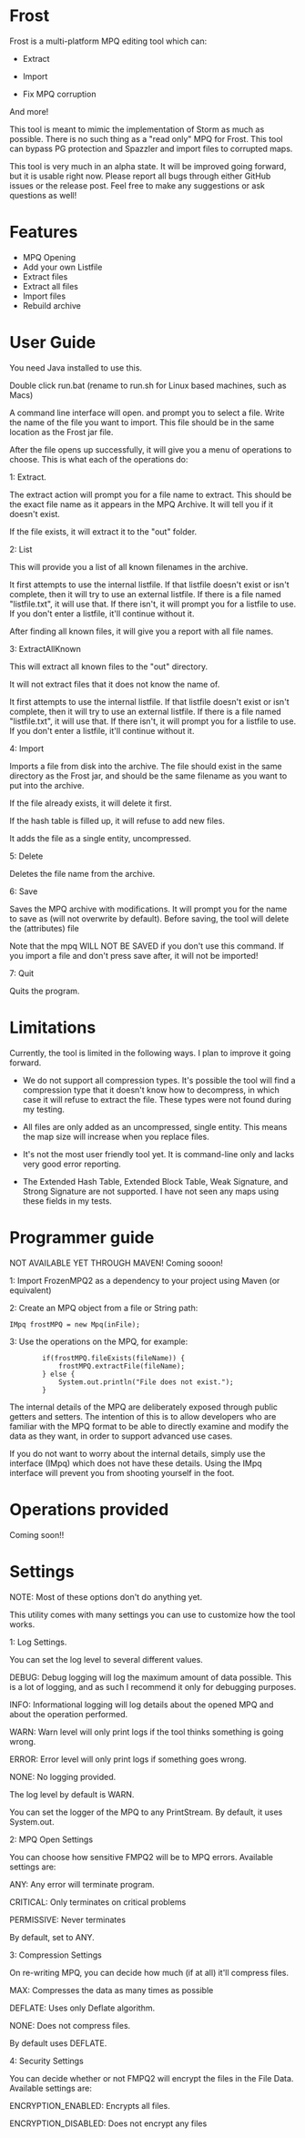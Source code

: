 # Frost

Frost is a multi-platform MPQ editing tool which can:

- Extract

- Import

- Fix MPQ corruption

And more!

This tool is meant to mimic the implementation of Storm as much as possible. 
There is no such thing as a "read only" MPQ for Frost. This tool can bypass 
PG protection and Spazzler and import files to corrupted maps.

This tool is very much in an alpha state. It will be improved going forward, but
it is usable right now. Please report all bugs through either GitHub issues or the
release post. Feel free to make any suggestions or ask questions as well!

# Features

- MPQ Opening
- Add your own Listfile
- Extract files
- Extract all files
- Import files
- Rebuild archive

# User Guide

You need Java installed to use this.

Double click run.bat (rename to run.sh for Linux based machines, such as Macs)

A command line interface will open. and prompt you to select a file. Write the name of the file
you want to import. This file should be in the same location as the Frost jar file.

After the file opens up successfully, it will give you a menu of operations to choose.
This is what each of the operations do:

1: Extract.

The extract action will prompt you for a file name to extract. This should be the exact
file name as it appears in the MPQ Archive. It will tell you if it doesn't exist.

If the file exists, it will extract it to the "out" folder.

2: List

This will provide you a list of all known filenames in the archive.

It first attempts to use the internal listfile. If that listfile doesn't exist or isn't
complete, then it will try to use an external listfile. If there is a file named "listfile.txt",
it will use that. If there isn't, it will prompt you for a listfile to use. If you don't enter a
listfile, it'll continue without it.

After finding all known files, it will give you a report with all file names.

3: ExtractAllKnown

This will extract all known files to the "out" directory.

It will not extract files that it does not know the name of.

It first attempts to use the internal listfile. If that listfile doesn't exist or isn't
complete, then it will try to use an external listfile. If there is a file named "listfile.txt",
it will use that. If there isn't, it will prompt you for a listfile to use. If you don't enter a
listfile, it'll continue without it.

4: Import

Imports a file from disk into the archive. The file should exist in the same directory
as the Frost jar, and should be the same filename as you want to put into the archive.

If the file already exists, it will delete it first.

If the hash table is filled up, it will refuse to add new files.

It adds the file as a single entity, uncompressed.

5: Delete

Deletes the file name from the archive.

6: Save

Saves the MPQ archive with modifications. It will prompt you for the name to save as
(will not overwrite by default). Before saving, the tool will delete the (attributes) file

Note that the mpq WILL NOT BE SAVED if you don't use this command. If you import a file and
don't press save after, it will not be imported!

7: Quit

Quits the program.

# Limitations

Currently, the tool is limited in the following ways. I plan to improve it going forward.

- We do not support all compression types. It's possible the tool will find a compression
type that it doesn't know how to decompress, in which case it will refuse to extract
the file. These types were not found during my testing.

- All files are only added as an uncompressed, single entity. This means the map size
will increase when you replace files.

- It's not the most user friendly tool yet. It is command-line only and lacks very
good error reporting.

- The Extended Hash Table, Extended Block Table, Weak Signature, and Strong Signature are
not supported. I have not seen any maps using these fields in my tests.

# Programmer guide

NOT AVAILABLE YET THROUGH MAVEN!
Coming sooon!

1: Import FrozenMPQ2 as a dependency to your project using Maven (or equivalent)

2: Create an MPQ object from a file or String path:
```$xslt
IMpq frostMPQ = new Mpq(inFile);
```

3: Use the operations on the MPQ, for example:
```$xslt
        if(frostMPQ.fileExists(fileName)) {
            frostMPQ.extractFile(fileName);
        } else {
            System.out.println("File does not exist.");
        }
```

The internal details of the MPQ are deliberately exposed through public getters and setters. The intention of this is to allow developers who are familiar with the MPQ format to be able to directly examine and modify the data as they want, in order to support advanced use cases.

If you do not want to worry about the internal details, simply use the interface (IMpq) which does not have these details. Using the IMpq interface will prevent you from shooting yourself in the foot.

# Operations provided

Coming soon!!

# Settings

NOTE: Most of these options don't do anything yet.

This utility comes with many settings you can use to customize how the tool works.

1: Log Settings.

You can set the log level to several different values.

DEBUG:  Debug logging will log the maximum amount of data possible. This is a lot of logging, and as such I recommend it only for debugging purposes.

INFO:   Informational logging will log details about the opened MPQ and about the operation performed.

WARN:   Warn level will only print logs if the tool thinks something is going wrong.

ERROR:  Error level will only print logs if something goes wrong.

NONE:   No logging provided.


The log level by default is WARN.

You can set the logger of the MPQ to any PrintStream. By default, it uses System.out.

2: MPQ Open Settings

You can choose how sensitive FMPQ2 will be to MPQ errors. Available settings are:

ANY:        Any error will terminate program.

CRITICAL:   Only terminates on critical problems

PERMISSIVE: Never terminates

By default, set to ANY.

3: Compression Settings

On re-writing MPQ, you can decide how much (if at all) it'll compress files.

MAX:        Compresses the data as many times as possible

DEFLATE:    Uses only Deflate algorithm.

NONE:       Does not compress files.

By default uses DEFLATE.

4: Security Settings

You can decide whether or not FMPQ2 will encrypt the files in the File Data. Available settings are:

ENCRYPTION_ENABLED:    Encrypts all files.

ENCRYPTION_DISABLED:   Does not encrypt any files


